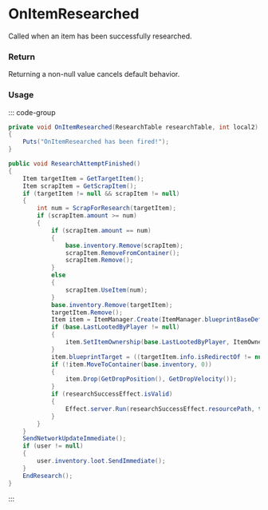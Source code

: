 # OnItemResearched
<Badge type="info" text="Item"/><Badge type="danger" text="Carbon Compatible"/><Badge type="warning" text="Oxide Compatible"/>
Called when an item has been successfully researched.

### Return
Returning a non-null value cancels default behavior.

### Usage
::: code-group
```csharp [Example]
private void OnItemResearched(ResearchTable researchTable, int local2)
{
	Puts("OnItemResearched has been fired!");
}
```
```csharp [Source — Assembly-CSharp @ ResearchTable]
public void ResearchAttemptFinished()
{
	Item targetItem = GetTargetItem();
	Item scrapItem = GetScrapItem();
	if (targetItem != null && scrapItem != null)
	{
		int num = ScrapForResearch(targetItem);
		if (scrapItem.amount >= num)
		{
			if (scrapItem.amount == num)
			{
				base.inventory.Remove(scrapItem);
				scrapItem.RemoveFromContainer();
				scrapItem.Remove();
			}
			else
			{
				scrapItem.UseItem(num);
			}
			base.inventory.Remove(targetItem);
			targetItem.Remove();
			Item item = ItemManager.Create(ItemManager.blueprintBaseDef, 1, 0uL);
			if (base.LastLootedByPlayer != null)
			{
				item.SetItemOwnership(base.LastLootedByPlayer, ItemOwnershipPhrases.ResearchTable);
			}
			item.blueprintTarget = ((targetItem.info.isRedirectOf != null) ? targetItem.info.isRedirectOf.itemid : targetItem.info.itemid);
			if (!item.MoveToContainer(base.inventory, 0))
			{
				item.Drop(GetDropPosition(), GetDropVelocity());
			}
			if (researchSuccessEffect.isValid)
			{
				Effect.server.Run(researchSuccessEffect.resourcePath, this, 0u, UnityEngine.Vector3.zero, UnityEngine.Vector3.zero);
			}
		}
	}
	SendNetworkUpdateImmediate();
	if (user != null)
	{
		user.inventory.loot.SendImmediate();
	}
	EndResearch();
}

```
:::
